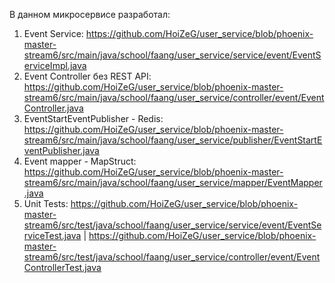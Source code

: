 В данном микросервисе разработал:
1) Event Service: https://github.com/HoiZeG/user_service/blob/phoenix-master-stream6/src/main/java/school/faang/user_service/service/event/EventServiceImpl.java
2) Event Controller без REST API: https://github.com/HoiZeG/user_service/blob/phoenix-master-stream6/src/main/java/school/faang/user_service/controller/event/EventController.java
3) EventStartEventPublisher - Redis: https://github.com/HoiZeG/user_service/blob/phoenix-master-stream6/src/main/java/school/faang/user_service/publisher/EventStartEventPublisher.java
4) Event mapper - MapStruct: https://github.com/HoiZeG/user_service/blob/phoenix-master-stream6/src/main/java/school/faang/user_service/mapper/EventMapper.java
5) Unit Tests: https://github.com/HoiZeG/user_service/blob/phoenix-master-stream6/src/test/java/school/faang/user_service/service/event/EventServiceTest.java | https://github.com/HoiZeG/user_service/blob/phoenix-master-stream6/src/test/java/school/faang/user_service/controller/event/EventControllerTest.java
